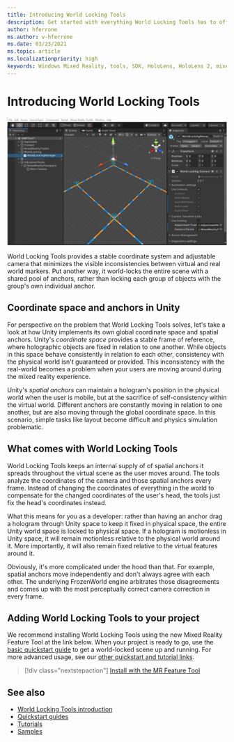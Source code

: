 ```yaml
---
title: Introducing World Locking Tools
description: Get started with everything World Locking Tools has to offer new mixed reality developers.
author: hferrone
ms.author: v-hferrone
ms.date: 03/23/2021
ms.topic: article
ms.localizationpriority: high
keywords: Windows Mixed Reality, tools, SDK, HoloLens, HoloLens 2, mixed reality headset, windows mixed reality headset, virtual reality headset, cross-platform
---
```


# Introducing World Locking Tools

![World locking tools hero image](images/wlt-img-01.jpeg)

World Locking Tools provides a stable coordinate system and adjustable camera that minimizes the visible inconsistencies between virtual and real world markers. Put another way, it world-locks the entire scene with a shared pool of anchors, rather than locking each group of objects with the group's own individual anchor.

## Coordinate space and anchors in Unity 

For perspective on the problem that World Locking Tools solves, let's take a look at how Unity implements its own global coordinate space and spatial anchors. Unity's *coordinate space* provides a stable frame of reference, where holographic objects are fixed in relation to one another. While objects in this space behave consistently in relation to each other, consistency with the physical world isn't guaranteed or provided. This inconsistency with the real-world becomes a problem when your users are moving around during the mixed reality experience.

Unity's *spatial anchors* can maintain a hologram's position in the physical world when the user is mobile, but at the sacrifice of self-consistency within the virtual world. Different anchors are constantly moving in relation to one another, but are also moving through the global coordinate space. In this scenario, simple tasks like layout become difficult and physics simulation problematic.

## What comes with World Locking Tools

World Locking Tools keeps an internal supply of of spatial anchors it spreads throughout the virtual scene as the user moves around. The tools analyze the coordinates of the camera and those spatial anchors every frame. Instead of changing the coordinates of everything in the world to compensate for the changed coordinates of the user's head, the tools just fix the head's coordinates instead.

What this means for you as a developer: rather than having an anchor drag a hologram through Unity space to keep it fixed in physical space, the entire Unity world space is locked to physical space. If a hologram is motionless in Unity space, it will remain motionless relative to the physical world around it. More importantly, it will also remain fixed relative to the virtual features around it.

Obviously, it's more complicated under the hood than that. For example, spatial anchors move independently and don't always agree with each other. The underlying FrozenWorld engine arbitrates those disagreements and comes up with the most perceptually correct camera correction in every frame.

## Adding World Locking Tools to your project

We recommend installing World Locking Tools using the new Mixed Reality Feature Tool at the link below. When your project is ready to go, use the [basic quickstart guide](https://microsoft.github.io/MixedReality-WorldLockingTools-Unity/DocGen/Documentation/HowTos/UsingWLT/JustWorldLock.html) to get a world-locked scene up and running. For more advanced usage, see our [other quickstart and tutorial links](#see-also).

> [!div class="nextstepaction"]
> [Install with the MR Feature Tool](https://microsoft.github.io/MixedReality-WorldLockingTools-Unity/DocGen/Documentation/HowTos/WLTviaMRFeatureTool.html)

## See also

* [World Locking Tools introduction](https://microsoft.github.io/MixedReality-WorldLockingTools-Unity/DocGen/Documentation/IntroFAQ.html)
* [Quickstart guides](https://microsoft.github.io/MixedReality-WorldLockingTools-Unity/DocGen/Documentation/HowTos/QuickStart.html)
* [Tutorials](https://microsoft.github.io/MixedReality-WorldLockingTools-Samples/Tutorial/01_Minimal/01_Minimal.html)
* [Samples](https://microsoft.github.io/MixedReality-WorldLockingTools-Unity/DocGen/Documentation/HowTos/SampleApplications.html)